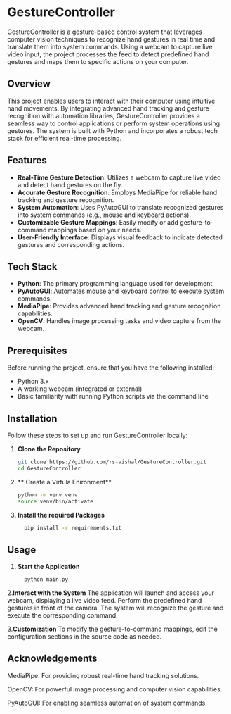 # GestureController

GestureController is a gesture-based control system that leverages computer vision techniques to recognize hand gestures in real time and translate them into system commands. Using a webcam to capture live video input, the project processes the feed to detect predefined hand gestures and maps them to specific actions on your computer.

## Overview

This project enables users to interact with their computer using intuitive hand movements. By integrating advanced hand tracking and gesture recognition with automation libraries, GestureController provides a seamless way to control applications or perform system operations using gestures. The system is built with Python and incorporates a robust tech stack for efficient real-time processing.

## Features

- **Real-Time Gesture Detection**: Utilizes a webcam to capture live video and detect hand gestures on the fly.
- **Accurate Gesture Recognition**: Employs MediaPipe for reliable hand tracking and gesture recognition.
- **System Automation**: Uses PyAutoGUI to translate recognized gestures into system commands (e.g., mouse and keyboard actions).
- **Customizable Gesture Mappings**: Easily modify or add gesture-to-command mappings based on your needs.
- **User-Friendly Interface**: Displays visual feedback to indicate detected gestures and corresponding actions.

## Tech Stack

- **Python**: The primary programming language used for development.
- **PyAutoGUI**: Automates mouse and keyboard control to execute system commands.
- **MediaPipe**: Provides advanced hand tracking and gesture recognition capabilities.
- **OpenCV**: Handles image processing tasks and video capture from the webcam.

## Prerequisites

Before running the project, ensure that you have the following installed:

- Python 3.x
- A working webcam (integrated or external)
- Basic familiarity with running Python scripts via the command line

## Installation

Follow these steps to set up and run GestureController locally:

1. **Clone the Repository**
   ```bash
   git clone https://github.com/rs-vishal/GestureController.git
   cd GestureController
2. ** Create a Virtula Enironment**
   ```bash
   python -m venv venv
   source venv/bin/activate 
3. **Install the required Packages**
   ```bash
     pip install -r requirements.txt

## Usage
1. **Start the Application**
   ```bash
     python main.py
   
2.**Interact with the System**
  The application will launch and access your webcam, displaying a live video feed.
   Perform the predefined hand gestures in front of the camera.
   The system will recognize the gesture and execute the corresponding command.
   
3.**Customization**
  To modify the gesture-to-command mappings, edit the configuration sections in the source code as needed.

## Acknowledgements
 MediaPipe: For providing robust real-time hand tracking solutions.
 
 OpenCV: For powerful image processing and computer vision capabilities.
 
 PyAutoGUI: For enabling seamless automation of system commands.
  

   
